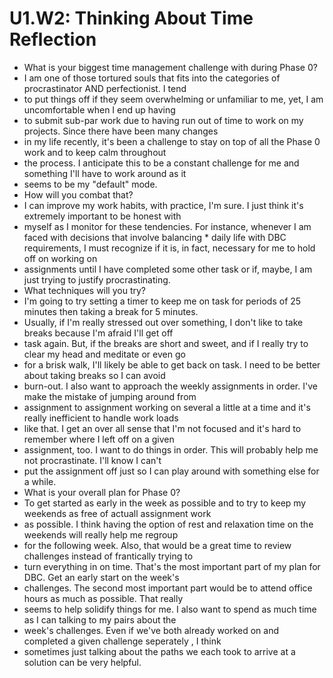 # U1.W2: Thinking About Time Reflection

* What is your biggest time management challenge with during Phase 0? 
*   I am one of those tortured souls that fits into the categories of procrastinator AND perfectionist. I tend
*   to put things off if they seem overwhelming or unfamiliar to me, yet, I am uncomfortable when I end up having
*   to submit sub-par work due to having run out of time to work on my projects. Since there have been many changes
*   in my life recently, it's been a challenge to stay on top of all the Phase 0 work and to keep calm throughout
*   the process. I anticipate this to be a constant challenge for me and something I'll have to work around as it 
*   seems to be my "default" mode.  
* How will you combat that? 
*   I can improve my work habits, with practice, I'm sure. I just think it's extremely important to be honest with 
*   myself as I monitor for these tendencies. For instance, whenever I am faced with decisions that involve balancing *   daily life with DBC requirements, I must recognize if it is, in fact, necessary for me to hold off on working on 
*   assignments until I have completed some other task or if, maybe, I am just trying to justify procrastinating. 
* What techniques will you try?
*   I'm going to try setting a timer to keep me on task for periods of 25 minutes then taking a break for 5 minutes. 
*   Usually, if I'm really stressed out over something, I don't like to take breaks because I'm afraid I'll get off
*   task again. But, if the breaks are short and sweet, and if I really try to clear my head and meditate or even go 
*   for a brisk walk, I'll likely be able to get back on task. I need to be better about taking breaks so I can avoid
*   burn-out. I also want to approach the weekly assignments in order. I've make the mistake of jumping around from 
*   assignment to assignment working on several a little at a time and it's really inefficient to handle work loads 
*   like that. I get an over all sense that I'm not focused and it's hard to remember where I left off on a given 
*   assignment, too. I want to do things in order. This will probably help me not procrastinate. I'll know I can't 
*   put the assignment off just so I can play around with something else for a while. 
* What is your overall plan for Phase 0?
*   To get started as early in the week as possible and to try to keep my weekends as free of actuall assignment work
*   as possible. I think having the option of rest and relaxation time on the weekends will really help me regroup 
*   for the following week. Also, that would be a great time to review challenges instead of frantically trying to 
*   turn everything in on time. That's the most important part of my plan for DBC. Get an early start on the week's 
*   challenges. The second most important part would be to attend office hours as much as possible. That really 
*   seems to help solidify things for me. I also want to spend as much time as I can talking to my pairs about the 
*   week's challenges. Even if we've both already worked on and completed a given challenge seperately , I think 
*   sometimes just talking about the paths we each took to arrive at a solution can be very helpful. 
